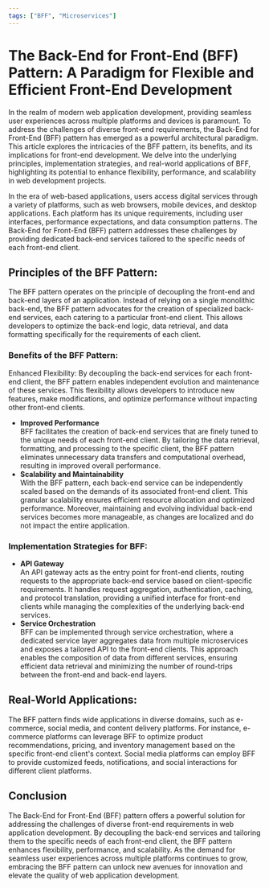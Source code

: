 ```yaml
---
tags: ["BFF", "Microservices"]
---
```


# The Back-End for Front-End (BFF) Pattern: A Paradigm for Flexible and Efficient Front-End Development

In the realm of modern web application development, providing seamless user experiences across multiple platforms and devices is paramount. To address the challenges of diverse front-end requirements, the Back-End for Front-End (BFF) pattern has emerged as a powerful architectural paradigm. This article explores the intricacies of the BFF pattern, its benefits, and its implications for front-end development. We delve into the underlying principles, implementation strategies, and real-world applications of BFF, highlighting its potential to enhance flexibility, performance, and scalability in web development projects.

In the era of web-based applications, users access digital services through a variety of platforms, such as web browsers, mobile devices, and desktop applications. Each platform has its unique requirements, including user interfaces, performance expectations, and data consumption patterns. The Back-End for Front-End (BFF) pattern addresses these challenges by providing dedicated back-end services tailored to the specific needs of each front-end client.

## Principles of the BFF Pattern:
The BFF pattern operates on the principle of decoupling the front-end and back-end layers of an application. Instead of relying on a single monolithic back-end, the BFF pattern advocates for the creation of specialized back-end services, each catering to a particular front-end client. This allows developers to optimize the back-end logic, data retrieval, and data formatting specifically for the requirements of each client.

### Benefits of the BFF Pattern:
Enhanced Flexibility: By decoupling the back-end services for each front-end client, the BFF pattern enables independent evolution and maintenance of these services. This flexibility allows developers to introduce new features, make modifications, and optimize performance without impacting other front-end clients.

* __Improved Performance__\
BFF facilitates the creation of back-end services that are finely tuned to the unique needs of each front-end client. By tailoring the data retrieval, formatting, and processing to the specific client, the BFF pattern eliminates unnecessary data transfers and computational overhead, resulting in improved overall performance.
* __Scalability and Maintainability__\
With the BFF pattern, each back-end service can be independently scaled based on the demands of its associated front-end client. This granular scalability ensures efficient resource allocation and optimized performance. Moreover, maintaining and evolving individual back-end services becomes more manageable, as changes are localized and do not impact the entire application.

### Implementation Strategies for BFF:
* __API Gateway__\
An API gateway acts as the entry point for front-end clients, routing requests to the appropriate back-end service based on client-specific requirements. It handles request aggregation, authentication, caching, and protocol translation, providing a unified interface for front-end clients while managing the complexities of the underlying back-end services.
* __Service Orchestration__\
BFF can be implemented through service orchestration, where a dedicated service layer aggregates data from multiple microservices and exposes a tailored API to the front-end clients. This approach enables the composition of data from different services, ensuring efficient data retrieval and minimizing the number of round-trips between the front-end and back-end layers.

## Real-World Applications:
The BFF pattern finds wide applications in diverse domains, such as e-commerce, social media, and content delivery platforms. For instance, e-commerce platforms can leverage BFF to optimize product recommendations, pricing, and inventory management based on the specific front-end client's context. Social media platforms can employ BFF to provide customized feeds, notifications, and social interactions for different client platforms.

## Conclusion
The Back-End for Front-End (BFF) pattern offers a powerful solution for addressing the challenges of diverse front-end requirements in web application development. By decoupling the back-end services and tailoring them to the specific needs of each front-end client, the BFF pattern enhances flexibility, performance, and scalability. As the demand for seamless user experiences across multiple platforms continues to grow, embracing the BFF pattern can unlock new avenues for innovation and elevate the quality of web application development.